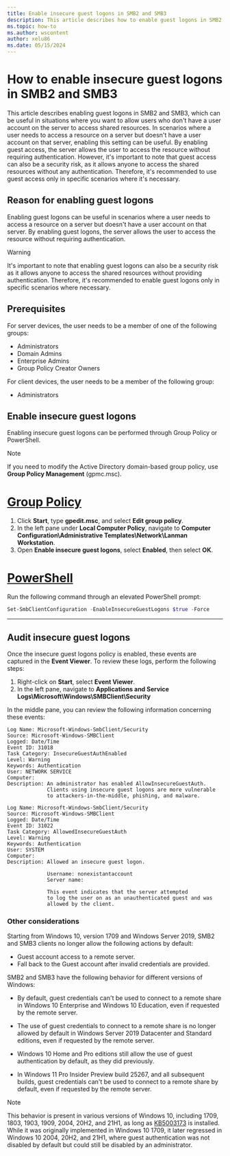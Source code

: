 ```yaml
---
title: Enable insecure guest logons in SMB2 and SMB3
description: This article describes how to enable guest logons in SMB2 and SMB3 for Windows client and Windows Server devices.
ms.topic: how-to
ms.author: wscontent
author: xelu86
ms.date: 05/15/2024
---
```


# How to enable insecure guest logons in SMB2 and SMB3

This article describes enabling guest logons in SMB2 and SMB3, which can be useful in situations where you want to allow users who don't have a user account on the server to access shared resources. In scenarios where a user needs to access a resource on a server but doesn't have a user account on that server, enabling this setting can be useful. By enabling guest access, the server allows the user to access the resource without requiring authentication. However, it's important to note that guest access can also be a security risk, as it allows anyone to access the shared resources without any authentication. Therefore, it's recommended to use guest access only in specific scenarios where it's necessary.

## Reason for enabling guest logons

Enabling guest logons can be useful in scenarios where a user needs to access a resource on a server but doesn't have a user account on that server. By enabling guest logons, the server allows the user to access the resource without requiring authentication.

> [!WARNING]
> It's important to note that enabling guest logons can also be a security risk as it allows anyone to access the shared resources without providing authentication. Therefore, it's recommended to enable guest logons only in specific scenarios where necessary.

## Prerequisites

For server devices, the user needs to be a member of one of the following groups:

- Administrators
- Domain Admins
- Enterprise Admins
- Group Policy Creator Owners

For client devices, the user needs to be a member of the following group:

- Administrators

## Enable insecure guest logons

Enabling insecure guest logons can be performed through Group Policy or PowerShell.

> [!NOTE]
> If you need to modify the Active Directory domain-based group policy, use **Group Policy Management** (gpmc.msc).

# [Group Policy](#tab/group-policy)

1. Click **Start**, type **gpedit.msc**, and select **Edit group policy**.
1. In the left pane under **Local Computer Policy**, navigate to **Computer Configuration\Administrative Templates\Network\Lanman Workstation**.
1. Open **Enable insecure guest logons**, select **Enabled**, then select **OK**.

# [PowerShell](#tab/powershell)

Run the following command through an elevated PowerShell prompt:

```powershell
Set-SmbClientConfiguration -EnableInsecureGuestLogons $true -Force
```

---

## Audit insecure guest logons

Once the insecure guest logons policy is enabled, these events are captured in the **Event Viewer**. To review these logs, perform the following steps:

1. Right-click on **Start**, select **Event Viewer**.
1. In the left pane, navigate to **Applications and Service Logs\Microsoft\Windows\SMBClient\Security**

In the middle pane, you can review the following information concerning these events:

```output
Log Name: Microsoft-Windows-SmbClient/Security  
Source: Microsoft-Windows-SMBClient  
Logged: Date/Time  
Event ID: 31018  
Task Category: InsecureGuestAuthEnabled  
Level: Warning  
Keywords: Authentication 
User: NETWORK SERVICE  
Computer:   
Description: An administrator has enabled AllowInsecureGuestAuth.
             Clients using insecure guest logons are more vulnerable
             to attackers-in-the-middle, phishing, and malware.
```

```output
Log Name: Microsoft-Windows-SmbClient/Security  
Source: Microsoft-Windows-SMBClient  
Logged: Date/Time  
Event ID: 31022  
Task Category: AllowedInsecureGuestAuth  
Level: Warning  
Keywords: Authentication 
User: SYSTEM  
Computer:  
Description: Allowed an insecure guest logon. 

             Username: nonexistantaccount
             Server name: 
     
             This event indicates that the server attempted
             to log the user on as an unauthenticated guest and was
             allowed by the client.
```

### Other considerations

Starting from Windows 10, version 1709 and Windows Server 2019, SMB2 and SMB3 clients no longer allow the following actions by default:

- Guest account access to a remote server.
- Fall back to the Guest account after invalid credentials are provided.

SMB2 and SMB3 have the following behavior for different versions of Windows:

- By default, guest credentials can't be used to connect to a remote share in Windows 10 Enterprise and Windows 10 Education, even if requested by the remote server.

- The use of guest credentials to connect to a remote share is no longer allowed by default in Windows Server 2019 Datacenter and Standard editions, even if requested by the remote server.

- Windows 10 Home and Pro editions still allow the use of guest authentication by default, as they did previously.

- In Windows 11 Pro Insider Preview build 25267, and all subsequent builds, guest credentials can't be used to connect to a remote share by default, even if requested by the remote server.

> [!NOTE]
> This behavior is present in various versions of Windows 10, including 1709, 1803, 1903, 1909, 2004, 20H2, and 21H1, as long as [KB5003173](https://support.microsoft.com/topic/may-11-2021-kb5003173-os-builds-19041-985-19042-985-and-19043-985-2824ace2-eabe-4c3c-8a49-06e249f52527) is installed. While it was originally implemented in Windows 10 1709, it later regressed in Windows 10 2004, 20H2, and 21H1, where guest authentication was not disabled by default but could still be disabled by an administrator.
